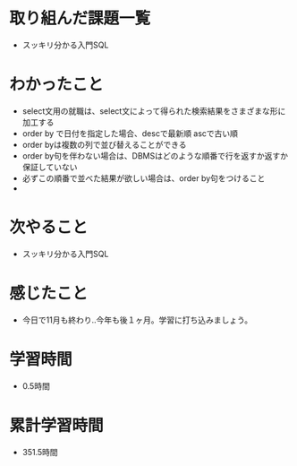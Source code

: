 # 取り組んだ課題一覧
- スッキリ分かる入門SQL

# わかったこと
- select文用の就職は、select文によって得られた検索結果をさまざまな形に加工する
- order by で日付を指定した場合、descで最新順 ascで古い順
- order byは複数の列で並び替えることができる
- order by句を伴わない場合は、DBMSはどのような順番で行を返すか返すか保証していない
- 必ずこの順番で並べた結果が欲しい場合は、order by句をつけること
- 

# 次やること
- スッキリ分かる入門SQL

# 感じたこと
- 今日で11月も終わり..今年も後１ヶ月。学習に打ち込みましょう。

# 学習時間
- 0.5時間

# 累計学習時間
- 351.5時間
